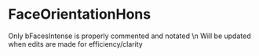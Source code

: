# FaceOrientationHons

Only bFacesIntense is properly commented and notated \n
Will be updated when edits are made for efficiency/clarity
